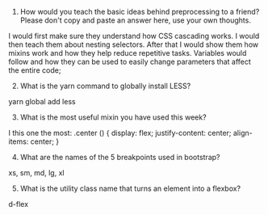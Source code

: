 <!-- Answers to the Self Study Questions go here -->

1. How would you teach the basic ideas behind preprocessing to a friend?  Please don't copy and paste an answer here, use your own thoughts.

  I would first make sure they understand how CSS cascading works. I would
  then teach them about nesting selectors. After that I would show them how
  mixins work and how they help reduce repetitive tasks. Variables would follow
  and how they can be used to easily change parameters that affect the entire code;
  
2. What is the yarn command to globally install LESS?

  yarn global add less

3. What is the most useful mixin you have used this week?

  I this one the most:
  .center () {
    display: flex;
    justify-content: center;
    align-items: center;
  }

4. What are the names of the 5 breakpoints used in bootstrap?

  xs, sm, md, lg, xl

5. What is the utility class name that turns an element into a flexbox?

  d-flex
